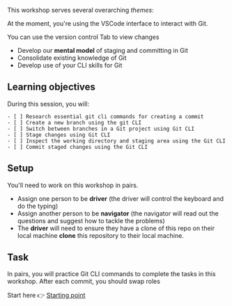 
This workshop serves several overarching _themes_:


At the moment, you're using the VSCode interface to interact with Git.


You can use the version control Tab to view changes
- Develop our **mental model** of staging and committing in Git
- Consolidate existing knowledge of Git
- Develop use of your CLI skills for Git


## Learning objectives

During this session, you will:

```objectives
- [ ] Research essential git cli commands for creating a commit
- [ ] Create a new branch using the git CLI
- [ ] Switch between branches in a Git project using Git CLI
- [ ] Stage changes using Git CLI
- [ ] Inspect the working directory and staging area using the Git CLI
- [ ] Commit staged changes using the Git CLI
```

## Setup

You'll need to work on this workshop in pairs.

- Assign one person to be **driver** (the driver will control the keyboard and do the typing)
- Assign another person to be **navigator** (the navigator will read out the questions and suggest how to tackle the problems)
- The **driver** will need to ensure they have a clone of this repo on their local machine **clone** this repository to their local machine.


## Task

In pairs, you will practice Git CLI commands to complete the tasks in this workshop.
After each commit, you should swap roles

Start here 👉 [Starting point](https://github.com/CodeYourFuture/CYF-Workshops/blob/new-git-cli-workshop/git-cli/branching.md)
